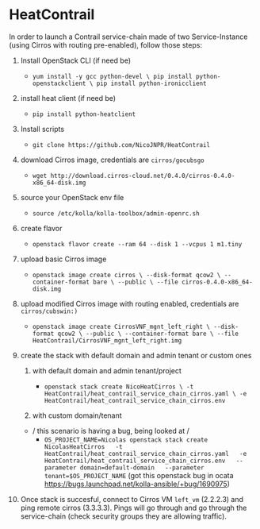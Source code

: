 # HeatContrail

In order to launch a Contrail service-chain made of two Service-Instance (using Cirros with routing pre-enabled), follow those steps:

1. Install OpenStack CLI (if need be)
   * `yum install -y gcc python-devel \
    pip install python-openstackclient \
    pip install python-ironicclient`    
1. install heat client (if need be)
   * `pip install python-heatclient`
1. Install scripts
   * `git clone https://github.com/NicoJNPR/HeatContrail`
1. download Cirros image, credentials are `cirros/gocubsgo`
   * `wget http://download.cirros-cloud.net/0.4.0/cirros-0.4.0-x86_64-disk.img`
1. source your OpenStack env file
   * `source /etc/kolla/kolla-toolbox/admin-openrc.sh`
1. create flavor
   * `openstack flavor create --ram 64 --disk 1 --vcpus 1 m1.tiny`
1. upload basic Cirros image
   * `openstack image create cirros \
          --disk-format qcow2 \
          --container-format bare \
          --public \
          --file cirros-0.4.0-x86_64-disk.img`
1. upload modified Cirros image with routing enabled, credentials are `cirros/cubswin:)`
   * `openstack image create CirrosVNF_mgnt_left_right \
          --disk-format qcow2 \
          --public \
          --container-format bare \
          --file HeatContrail/CirrosVNF_mgnt_left_right.img`
1. create the stack with default domain and admin tenant or custom ones

   1. with default domain and admin tenant/project
      * `openstack stack create NicoHeatCirros \
        -t HeatContrail/heat_contrail_service_chain_cirros.yaml \
          -e HeatContrail/heat_contrail_service_chain_cirros.env`

   2. with custom domain/tenant
   * / this scenario is having a bug, being looked at /
      * `OS_PROJECT_NAME=Nicolas openstack stack create NicolasHeatCirros   -t HeatContrail/heat_contrail_service_chain_cirros.yaml   -e HeatContrail/heat_contrail_service_chain_cirros.env   --parameter domain=default-domain   --parameter tenant=$OS_PROJECT_NAME`
        (got this openstack bug in ocata https://bugs.launchpad.net/kolla-ansible/+bug/1690975)

1. Once stack is succesful, connect to Cirros VM `left_vm` (2.2.2.3) and ping remote cirros (3.3.3.3). Pings will go through and go through the service-chain (check security groups they are allowing traffic).


